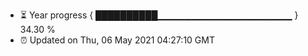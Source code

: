 - ⏳ Year progress { ██████████▁▁▁▁▁▁▁▁▁▁▁▁▁▁▁▁▁▁▁▁ } 34.30 %
- ⏰ Updated on Thu, 06 May 2021 04:27:10 GMT

